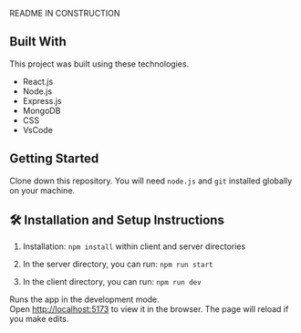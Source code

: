 
README IN CONSTRUCTION 

## Built With

This project was built using these technologies.

- React.js
- Node.js
- Express.js
- MongoDB
- CSS
- VsCode 


## Getting Started

Clone down this repository. You will need `node.js` and `git` installed globally on your machine.

## 🛠 Installation and Setup Instructions

1. Installation: `npm install` within client and server directories 

2. In the server directory, you can run: `npm run start` 

3. In the client directory, you can run: `npm run dev` 

Runs the app in the development mode.\
Open [http://localhost:5173](http://localhost:5173) to view it in the browser.
The page will reload if you make edits.

